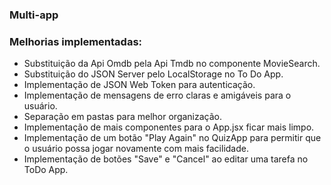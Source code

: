 ### Multi-app

### Melhorias implementadas:

- Substituição da Api Omdb pela Api Tmdb no componente MovieSearch.
- Substituição do JSON Server pelo LocalStorage no To Do App.
- Implementação de JSON Web Token para autenticação.
- Implementação de mensagens de erro claras e amigáveis para o usuário.
- Separação em pastas para melhor organização.
- Implementação de mais componentes para o App.jsx ficar mais limpo.
- Implementação de um botão "Play Again" no QuizApp para permitir que o usuário possa jogar novamente com mais facilidade.
- Implementação de botões "Save" e "Cancel" ao editar uma tarefa no ToDo App.